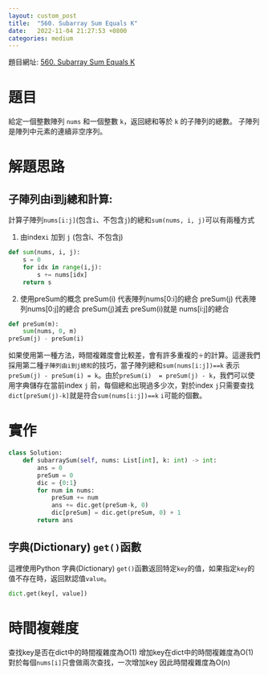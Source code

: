 ```yaml
---
layout: custom_post
title:  "560. Subarray Sum Equals K"
date:   2022-11-04 21:27:53 +0800
categories: medium
---
```


題目網址: [560. Subarray Sum Equals K](https://leetcode.com/problems/subarray-sum-equals-k/)

# 題目 
給定一個整數陣列 `nums` 和一個整數 `k`，返回總和等於 `k` 的子陣列的總數。 子陣列是陣列中元素的連續非空序列。

# 解題思路
## 子陣列由i到j總和計算: 
計算子陣列`nums[i:j]`(包含`i`、不包含`j`)的總和`sum(nums, i, j)`可以有兩種方式
1. 由index`i` 加到 `j` (包含i、不包含j)
```python
def sum(nums, i, j):
    s = 0
    for idx in range(i,j):
        s += nums[idx]
    return s
```
2. 使用preSum的概念
preSum(i) 代表陣列nums[0:i]的總合
preSum(j) 代表陣列nums[0:j]的總合
preSum(j)減去 preSum(i)就是 nums[i:j]的總合
```python
def preSum(m):
    sum(nums, 0, m)
preSum(j) - preSum(i)
```

如果使用第一種方法，時間複雜度會比較差，會有許多重複的`＋`的計算。這邊我們採用第二種`子陣列由i到j總和`的技巧，當子陣列總和`sum(nums[i:j])==k` 表示 `preSum(j) - preSum(i) = k`。由於`preSum(i)  = preSum(j) - k`，我們可以使用字典儲存在當前index `j` 前，每個總和出現過多少次，對於index `j`只需要查找`dict[preSum(j)-k]`就是符合`sum(nums[i:j])==k` `i`可能的個數。


# 實作
```python
class Solution:
    def subarraySum(self, nums: List[int], k: int) -> int:
        ans = 0
        preSum = 0
        dic = {0:1}
        for num in nums:
            preSum += num
            ans += dic.get(preSum-k, 0)
            dic[preSum] = dic.get(preSum, 0) + 1
        return ans
```

## 字典(Dictionary) `get()`函數
這裡使用Python 字典(Dictionary) `get()`函數返回特定`key`的值，如果指定`key`的值不存在時，返回默認值`value`。

```python
dict.get(key[, value]) 
```

# 時間複雜度
查找key是否在dict中的時間複雜度為O(1)
增加key在dict中的時間複雜度為O(1)
對於每個`nums[i]`只會做兩次查找，一次增加key
因此時間複雜度為O(n)